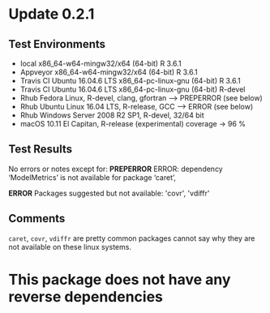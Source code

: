 
# Update 0.2.1

## Test Environments
* local x86_64-w64-mingw32/x64 (64-bit) R 3.6.1
* Appveyor x86_64-w64-mingw32/x64 (64-bit) R 3.6.1
* Travis CI Ubuntu 16.04.6 LTS x86_64-pc-linux-gnu (64-bit) R 3.6.1
* Travis CI Ubuntu 16.04.6 LTS x86_64-pc-linux-gnu (64-bit) R-devel
* Rhub Fedora Linux, R-devel, clang, gfortran --> PREPERROR (see below)
* Rhub Ubuntu Linux 16.04 LTS, R-release, GCC --> ERROR (see below)
* Rhub Windows Server 2008 R2 SP1, R-devel, 32/64 bit
* macOS 10.11 El Capitan, R-release (experimental)
coverage -> 96 %


## Test Results

No errors or notes except for:
**PREPERROR**
ERROR: dependency ‘ModelMetrics’ is not available for package ‘caret’,   

**ERROR**
Packages suggested but not available: 'covr', 'vdiffr'

## Comments

`caret`, `covr`, `vdiffr` are pretty common packages cannot say why they are not available on these linux systems.

# This package does not have any reverse dependencies